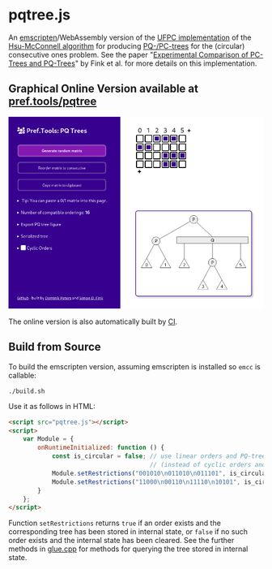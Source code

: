 # pqtree.js

An [emscripten](https://emscripten.org/)/WebAssembly version of
the [UFPC implementation](https://github.com/N-Coder/pc-tree/) of
the [Hsu-McConnell algorithm](https://doi.org/10.1016/S0304-3975(02)00435-8) for
producing [PQ-/PC-trees](https://en.wikipedia.org/wiki/PQ_tree) for the (circular) consecutive ones problem.
See the paper "[Experimental Comparison of PC-Trees and PQ-Trees](https://arxiv.org/abs/2106.14805)" by Fink et al. for
more details on this implementation.

## Graphical Online Version available at [pref.tools/pqtree](https://pref.tools/pqtree)

[![Screenshot of the Website](./screenshot.png)](https://pref.tools/pqtree)

The online version is also automatically built by [CI](../../actions).

## Build from Source

To build the emscripten version, assuming emscripten is installed so `emcc` is callable:

```shell
./build.sh
```

Use it as follows in HTML:

```HTML
<script src="pqtree.js"></script>
<script>
    var Module = {
        onRuntimeInitialized: function () {
            const is_circular = false; // use linear orders and PQ-trees
                                       // (instead of cyclic orders and PC-trees)
            Module.setRestrictions("001010\n011010\n011101", is_circular); // returns true
            Module.setRestrictions("11000\n00110\n11110\n10101", is_circular); // returns false
        }
    };
</script>
```

Function `setRestrictions` returns `true` if an order exists and the corresponding tree has been stored in internal
state,
or `false` if no such order exists and the internal state has been cleared.
See the further methods in [glue.cpp](./wasm/glue.cpp) for methods for querying the tree stored in internal state.
